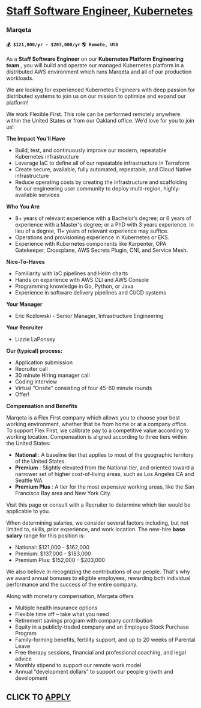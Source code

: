 # [Staff Software Engineer, Kubernetes](https://www.remotewlb.com/apply/staff-software-engineer-kubernetes)  
### Marqeta  
#### `💰 $121,000/yr - $203,000/yr` `🌎 Remote, USA`  

As a **Staff Software Engineer** on our **Kubernetes Platform Engineering team** , you will build and operate our managed Kubernetes platform in a distributed AWS environment which runs Marqeta and all of our production workloads.

We are looking for experienced Kubernetes Engineers with deep passion for distributed systems to join us on our mission to optimize and expand our platform!

We work Flexible First. This role can be performed remotely anywhere within the United States or from our Oakland office. We’d love for you to join us!

**The Impact You'll Have**

  * Build, test, and continuously improve our modern, repeatable Kubernetes infrastructure
  * Leverage IaC to define all of our repeatable infrastructure in Terraform
  * Create secure, available, fully automated, repeatable, and Cloud Native infrastructure
  * Reduce operating costs by creating the infrastructure and scaffolding for our engineering user community to deploy multi-region, highly-available services

**Who You Are**

  * 8+ years of relevant experience with a Bachelor’s degree; or 6 years of experience with a Master's degree; or a PhD with 3 years experience. In lieu of a degree, 11+ years of relevant experience may suffice.
  * Operations and provisioning experience in Kubernetes or EKS.
  * Experience with Kubernetes components like Karpenter, OPA Gatekeeper, Crossplane, AWS Secrets Plugin, CNI, and Service Mesh. 

**Nice-To-Haves**

  * Familiarity with IaC pipelines and Helm charts
  * Hands on experience with AWS CLI and AWS Console
  * Programming knowledge in Go, Python, or Java
  * Experience in software delivery pipelines and CI/CD systems

**Your Manager**

  * Eric Kozlowski - Senior Manager, Infrastructure Engineering

**Your Recruiter**

  * Lizzie LaPonsey

**Our (typical) process:**

  * Application submission
  * Recruiter call
  * 30 minute Hiring manager call
  * Coding interview
  * Virtual “Onsite” consisting of four 45-60 minute rounds
  * Offer!

**Compensation and Benefits**

Marqeta is a Flex First company which allows you to choose your best working environment, whether that be from home or at a company office. To support Flex First, we calibrate pay to a competitive value according to working location. Compensation is aligned according to three tiers within the United States:

  * **National** : A baseline tier that applies to most of the geographic territory of the United States.
  * **Premium** : Slightly elevated from the National tier, and oriented toward a narrower set of higher cost-of-living areas, such as Los Angeles CA and Seattle WA
  * **Premium Plus** : A tier for the most expensive working areas, like the San Francisco Bay area and New York City.

Visit this page or consult with a Recruiter to determine which tier would be applicable to you.

When determining salaries, we consider several factors including, but not limited to, skills, prior experience, and work location. The new-hire **base salary** range for this position is:

  * National: $121,000 - $162,000
  * Premium: $137,000 - $183,000
  * Premium Plus: $152,000 - $203,000 

We also believe in recognizing the contributions of our people. That's why we award annual bonuses to eligible employees, rewarding both individual performance and the success of the entire company.

Along with monetary compensation, Marqeta offers

  * Multiple health insurance options
  * Flexible time off – take what you need
  * Retirement savings program with company contribution
  * Equity in a publicly-traded company and an Employee Stock Purchase Program
  * Family-forming benefits, fertility support, and up to 20 weeks of Parental Leave
  * Free therapy sessions, financial and professional coaching, and legal advice
  * Monthly stipend to support our remote work model
  * Annual “development dollars” to support our people growth and development

  
## CLICK TO [APPLY](https://www.remotewlb.com/apply/staff-software-engineer-kubernetes)

